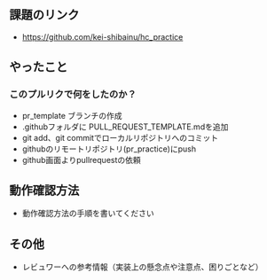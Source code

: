 ## 課題のリンク

* https://github.com/kei-shibainu/hc_practice

## やったこと

### このプルリクで何をしたのか？
+ pr_template ブランチの作成
+ .githubフォルダに PULL_REQUEST_TEMPLATE.mdを追加
+ git add、git commitでローカルリポジトリへのコミット
+ githubのリモートリポジトリ(pr_practice)にpush
+ github画面よりpullrequestの依頼


## 動作確認方法

* 動作確認方法の手順を書いてください

## その他

* レビュワーへの参考情報（実装上の懸念点や注意点、困りごとなど）
